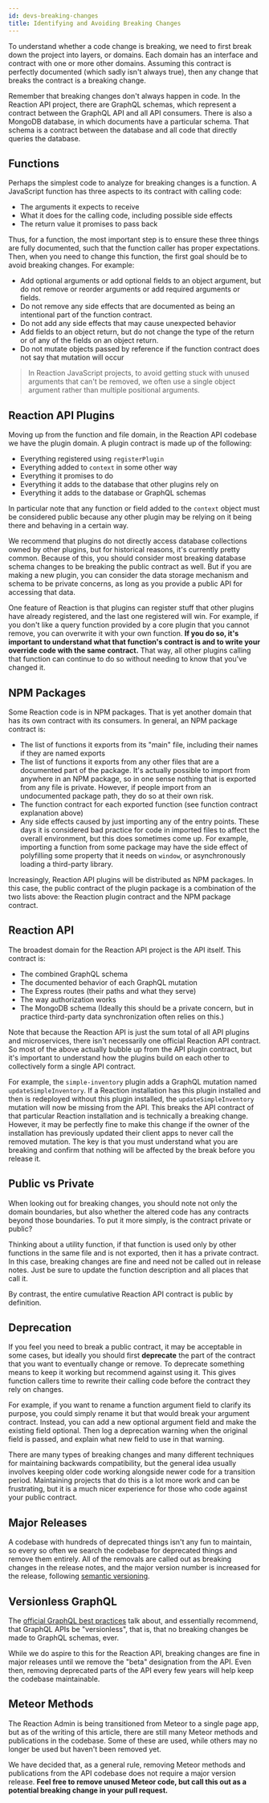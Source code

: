 ```yaml
---
id: devs-breaking-changes
title: Identifying and Avoiding Breaking Changes
---
```


To understand whether a code change is breaking, we need to first break down the project into layers, or domains. Each domain has an interface and contract with one or more other domains. Assuming this contract is perfectly documented (which sadly isn't always true), then any change that breaks the contract is a breaking change.

Remember that breaking changes don't always happen in code. In the Reaction API project, there are GraphQL schemas, which represent a contract between the GraphQL API and all API consumers. There is also a MongoDB database, in which documents have a particular schema. That schema is a contract between the database and all code that directly queries the database.

## Functions

Perhaps the simplest code to analyze for breaking changes is a function. A JavaScript function has three aspects to its contract with calling code:
- The arguments it expects to receive
- What it does for the calling code, including possible side effects
- The return value it promises to pass back

Thus, for a function, the most important step is to ensure these three things are fully documented, such that the function caller has proper expectations. Then, when you need to change this function, the first goal should be to avoid breaking changes. For example:
- Add optional arguments or add optional fields to an object argument, but do not remove or reorder arguments or add required arguments or fields.
- Do not remove any side effects that are documented as being an intentional part of the function contract.
- Do not add any side effects that may cause unexpected behavior
- Add fields to an object return, but do not change the type of the return or of any of the fields on an object return.
- Do not mutate objects passed by reference if the function contract does not say that mutation will occur

> In Reaction JavaScript projects, to avoid getting stuck with unused arguments that can't be removed, we often use a single object argument rather than multiple positional arguments.

## Reaction API Plugins

Moving up from the function and file domain, in the Reaction API codebase we have the plugin domain. A plugin contract is made up of the following:
- Everything registered using `registerPlugin`
- Everything added to `context` in some other way
- Everything it promises to do
- Everything it adds to the database that other plugins rely on
- Everything it adds to the database or GraphQL schemas

In particular note that any function or field added to the `context` object must be considered public because any other plugin may be relying on it being there and behaving in a certain way.

We recommend that plugins do not directly access database collections owned by other plugins, but for historical reasons, it's currently pretty common. Because of this, you should consider most breaking database schema changes to be breaking the public contract as well. But if you are making a new plugin, you can consider the data storage mechanism and schema to be private concerns, as long as you provide a public API for accessing that data.

One feature of Reaction is that plugins can register stuff that other plugins have already registered, and the last one registered will win. For example, if you don't like a query function provided by a core plugin that you cannot remove, you can overwrite it with your own function. **If you do so, it's important to understand what that function's contract is and to write your override code with the same contract.** That way, all other plugins calling that function can continue to do so without needing to know that you've changed it.

## NPM Packages

Some Reaction code is in NPM packages. That is yet another domain that has its own contract with its consumers. In general, an NPM package contract is:
- The list of functions it exports from its "main" file, including their names if they are named exports
- The list of functions it exports from any other files that are a documented part of the package. It's actually possible to import from anywhere in an NPM package, so in one sense nothing that is exported from any file is private. However, if people import from an undocumented package path, they do so at their own risk.
- The function contract for each exported function (see function contract explanation above)
- Any side effects caused by just importing any of the entry points. These days it is considered bad practice for code in imported files to affect the overall environment, but this does sometimes come up. For example, importing a function from some package may have the side effect of polyfilling some property that it needs on `window`, or asynchronously loading a third-party library.

Increasingly, Reaction API plugins will be distributed as NPM packages. In this case, the public contract of the plugin package is a combination of the two lists above: the Reaction plugin contract and the NPM package contract.

## Reaction API

The broadest domain for the Reaction API project is the API itself. This contract is:
- The combined GraphQL schema
- The documented behavior of each GraphQL mutation
- The Express routes (their paths and what they serve)
- The way authorization works
- The MongoDB schema (Ideally this should be a private concern, but in practice third-party data synchronization often relies on this.)

Note that because the Reaction API is just the sum total of all API plugins and microservices, there isn't necessarily one official Reaction API contract. So most of the above actually bubble up from the API plugin contract, but it's important to understand how the plugins build on each other to collectively form a single API contract.

For example, the `simple-inventory` plugin adds a GraphQL mutation named `updateSimpleInventory`. If a Reaction installation has this plugin installed and then is redeployed without this plugin installed, the `updateSimpleInventory` mutation will now be missing from the API. This breaks the API contract of that particular Reaction installation and is technically a breaking change. However, it may be perfectly fine to make this change if the owner of the installation has previously updated their client apps to never call the removed mutation. The key is that you must understand what you are breaking and confirm that nothing will be affected by the break before you release it.

## Public vs Private

When looking out for breaking changes, you should note not only the domain boundaries, but also whether the altered code has any contracts beyond those boundaries. To put it more simply, is the contract private or public?

Thinking about a utility function, if that function is used only by other functions in the same file and is not exported, then it has a private contract. In this case, breaking changes are fine and need not be called out in release notes. Just be sure to update the function description and all places that call it.

By contrast, the entire cumulative Reaction API contract is public by definition.

## Deprecation

If you feel you need to break a public contract, it may be acceptable in some cases, but ideally you should first **deprecate** the part of the contract that you want to eventually change or remove. To deprecate something means to keep it working but recommend against using it. This gives function callers time to rewrite their calling code before the contract they rely on changes.

For example, if you want to rename a function argument field to clarify its purpose, you could simply rename it but that would break your argument contract. Instead, you can add a new optional argument field and make the existing field optional. Then log a deprecation warning when the original field is passed, and explain what new field to use in that warning.

There are many types of breaking changes and many different techniques for maintaining backwards compatibility, but the general idea usually involves keeping older code working alongside newer code for a transition period. Maintaining projects that do this is a lot more work and can be frustrating, but it is a much nicer experience for those who code against your public contract.

## Major Releases

A codebase with hundreds of deprecated things isn't any fun to maintain, so every so often we search the codebase for deprecated things and remove them entirely. All of the removals are called out as breaking changes in the release notes, and the major version number is increased for the release, following [semantic versioning](https://semver.org/).

## Versionless GraphQL

The [official GraphQL best practices](https://graphql.org/learn/best-practices/#versioning) talk about, and essentially recommend, that GraphQL APIs be "versionless", that is, that no breaking changes be made to GraphQL schemas, ever.

While we do aspire to this for the Reaction API, breaking changes are fine in major releases until we remove the "beta" designation from the API. Even then, removing deprecated parts of the API every few years will help keep the codebase maintainable.

## Meteor Methods

The Reaction Admin is being transitioned from Meteor to a single page app, but as of the writing of this article, there are still many Meteor methods and publications in the codebase. Some of these are used, while others may no longer be used but haven't been removed yet.

We have decided that, as a general rule, removing Meteor methods and publications
from the API codebase does not require a major version release. **Feel free to remove unused Meteor code, but call this out as a potential breaking change in your pull request.**
